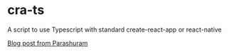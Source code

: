 # cra-ts
A script to use Typescript with standard create-react-app or react-native

[Blog post from Parashuram](http://www.reactnative.tools/tutorials/2016/09/20/reactnative-ts/)
